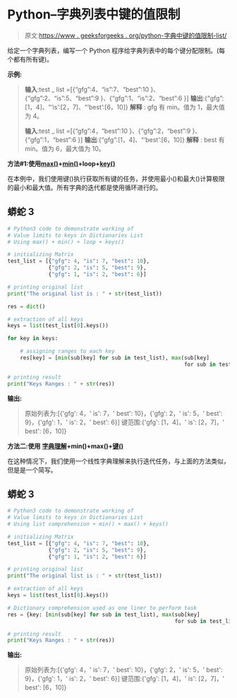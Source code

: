 # Python–字典列表中键的值限制

> 原文:[https://www . geeksforgeeks . org/python-字典中键的值限制-list/](https://www.geeksforgeeks.org/python-value-limits-to-keys-in-dictionaries-list/)

给定一个字典列表，编写一个 Python 程序给字典列表中的每个键分配限制。(每个都有所有键)。

**示例:**

> **输入**:test _ list =[{“gfg”:4、“is”:7、“best”:10 }、{“gfg”:2、“is”:5、“best”:9 }、{“gfg”:1、“is”:2、“best”:6 }]
> **输出**:{“gfg”:[1，4]、“‘is’:[2，7]、“‘best’:[6，10]}
> **解释** : gfg 有 min。值为 1，最大值为 4。
> 
> **输入**:test _ list =[{“gfg”:4，“best”:10 }、{“gfg”:2，“best”:9 }、{“gfg”:1，“best”:6 }]
> **输出**:{“gfg”:[1，4]、“‘best’:[6，10]}
> **解释** : best 有 min。值为 6，最大值为 10。

**方法#1:使用**[**max()**](https://www.geeksforgeeks.org/python-max-function/)**+**[**min()**](https://www.geeksforgeeks.org/python-min-function/)**+loop+**[**key()**](https://www.geeksforgeeks.org/python-dictionary-keys-method/)

在本例中，我们使用键()执行获取所有键的任务，并使用最小()和最大()计算极限的最小和最大值。所有字典的迭代都是使用循环进行的。

## 蟒蛇 3

```py
# Python3 code to demonstrate working of
# Value limits to keys in Dictionaries List
# Using max() + min() + loop + keys()

# initializing Matrix
test_list = [{"gfg": 4, "is": 7, "best": 10},
             {"gfg": 2, "is": 5, "best": 9},
             {"gfg": 1, "is": 2, "best": 6}]

# printing original list
print("The original list is : " + str(test_list))

res = dict()

# extraction of all keys
keys = list(test_list[0].keys())

for key in keys:

    # assigning ranges to each key
    res[key] = [min(sub[key] for sub in test_list), max(sub[key]
                                                        for sub in test_list)]

# printing result
print("Keys Ranges : " + str(res))
```

**输出:**

> 原始列表为:[{'gfg': 4，' is': 7，' best': 10}，{'gfg': 2，' is': 5，' best': 9}，{'gfg': 1，' is': 2，' best': 6}]
> 键范围:{'gfg': [1，4]，' is': [2，7]，' best': [6，10]}

**方法二:使用** [**字典理解**](https://www.geeksforgeeks.org/python-dictionary-comprehension/)**+min()+max()+**[**键()**](https://www.geeksforgeeks.org/python-dictionary-keys-method/)

在这种情况下，我们使用一个线性字典理解来执行迭代任务，与上面的方法类似，但是是一个简写。

## 蟒蛇 3

```py
# Python3 code to demonstrate working of
# Value limits to keys in Dictionaries List
# Using list comprehension + min() + max() + keys()

# initializing Matrix
test_list = [{"gfg": 4, "is": 7, "best": 10},
             {"gfg": 2, "is": 5, "best": 9},
             {"gfg": 1, "is": 2, "best": 6}]

# printing original list
print("The original list is : " + str(test_list))

# extraction of all keys
keys = list(test_list[0].keys())

# Dictionary comprehension used as one liner to perform task
res = {key: [min(sub[key] for sub in test_list), max(sub[key]
                                                     for sub in test_list)] for key in keys}

# printing result
print("Keys Ranges : " + str(res))
```

**输出:**

> 原始列表为:[{'gfg': 4，' is': 7，' best': 10}，{'gfg': 2，' is': 5，' best': 9}，{'gfg': 1，' is': 2，' best': 6}]
> 键范围:{'gfg': [1，4]，' is': [2，7]，' best': [6，10]}